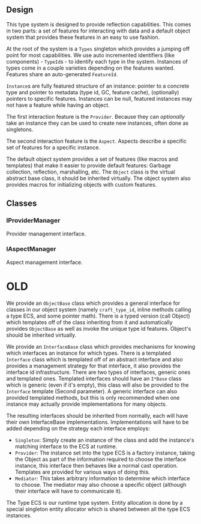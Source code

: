 
## Design

This type system is designed to provide reflection capabilities. This comes in two parts: a set of features for interacting with data and a default object system that provides these features in an easy to use fashion.

At the root of the system is a `Types` singleton which provides a jumping off point for most capabilities. We use auto incremented identifiers (like components) - `TypeId`s - to identify each type in the system. Instances of types come in a couple varieties depending on the features wanted. Features share an auto-generated `FeatureId`.

`Instance`s are fully featured structure of an instance: pointer to a concrete type and pointer to metadata (type id, GC, feature cache), (optionally) pointers to specific features. Instances can be null, featured instances may not have a feature while having an object.

The first interaction feature is the `Provider`. Because they can *optionally* take an instance they can be used to create new instances, often done as singletons.

The second interaction feature is the `Aspect`. Aspects describe a specific set of features for a specific instance.

The default object system provides a set of features (like macros and templates) that make it easier to provide default features: Garbage collection, reflection, marshalling, etc. The `Object` class is the virtual abstract base class, it should be inherited virtually. The object system also provides macros for initializing objects with custom features.

## Classes

### IProviderManager

Provider management interface.

### IAspectManager

Aspect management interface.

# OLD

We provide an `ObjectBase` class which provides a general interface for classes in our object system (namely `craft_type_id`, inline methods calling a type ECS, and some pointer math). There is a typed version (call Object) which templates off of the class inheriting from it and automatically provides `ObjectBase` as well as invoke the unique type id features. Object's should be inherited virtually.

We provide an `InterfaceBase` class which provides mechanisms for knowing which interfaces an instance for which types. There is a templated `Interface` class which is templated off of an abstract interface and also provides a management strategy for that interface, it also provides the interface id infrastructure. There are two types of interfaces, generic ones and templated ones. Templated interfaces should have an `I*Base` class which is generic (even if it's empty), this class will also be provided to the `Interface` template (Second parameter). A generic interface can also provided templated methods, but this is only recommended when one instance may actually provide implementations for many objects.

The resulting interfaces should be inherited from normally, each will have their own InterfaceBase implementations. Implementations will have to be added depending on the strategy each interface employs:

* `Singleton`: Simply create an instance of the class and add the instance's matching interface to the ECS at runtime.
* `Provider`: The instance set into the type ECS is a factory instance, taking the Object as part of the information required to choose the interface instance, this interface then behaves like a normal cast operation. Templates are provided for various ways of doing this.
* `Mediator`: This takes arbitrary information to determine which interface to choose. The mediator may also choose a specific object (although their interface will have to communicate it).

The Type ECS is our runtime type system. Entity allocation is done by a special singleton entity allocator which is shared between all the type ECS instances.

